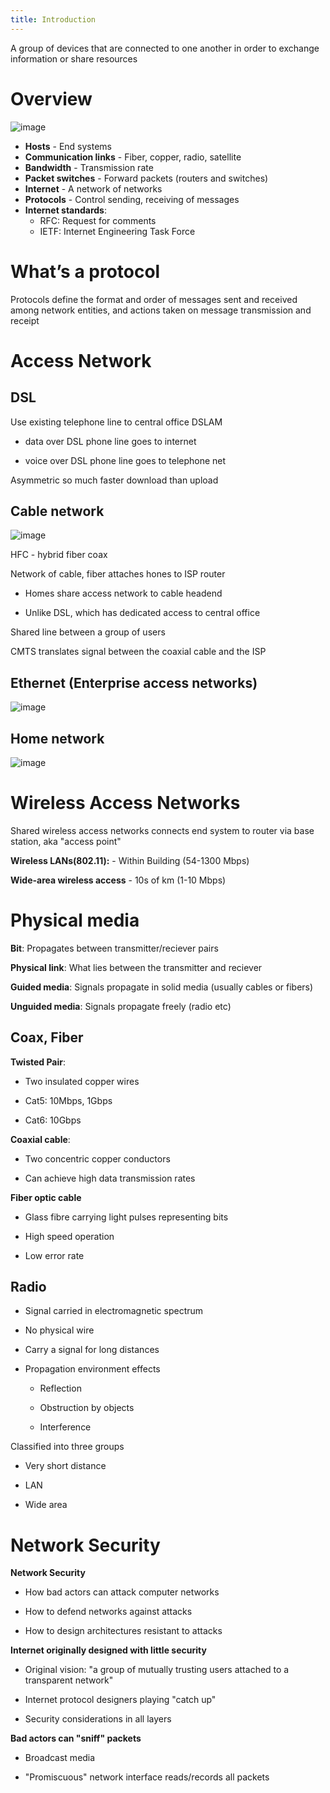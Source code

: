 ```yaml
---
title: Introduction
---
```


<Definition name="Computer Network">
A group of devices that are connected to one
another in order to exchange information or share resources
</Definition>

# Overview

![image](/img/Year_2/Networks_and_Systems/Networks/Introduction/Overview.png)

- **Hosts** - End systems
- **Communication links** - Fiber, copper, radio, satellite
- **Bandwidth** - Transmission rate
- **Packet switches** - Forward packets (routers and switches)
- **Internet** - A network of networks
- **Protocols** - Control sending, receiving of messages
- **Internet standards**:
  - RFC: Request for comments
  - IETF: Internet Engineering Task Force

# What’s a protocol

Protocols define the format and order of messages sent and received
among network entities, and actions taken on message transmission and
receipt

# Access Network

## DSL

Use existing telephone line to central office DSLAM

- data over DSL phone line goes to internet

- voice over DSL phone line goes to telephone net

Asymmetric so much faster download than upload

## Cable network

![image](/img/Year_2/Networks_and_Systems/Networks/Introduction/Cable.png)

HFC - hybrid fiber coax

Network of cable, fiber attaches hones to ISP router

- Homes share access network to cable headend

- Unlike DSL, which has dedicated access to central office

Shared line between a group of users

CMTS translates signal between the coaxial cable and the ISP

## Ethernet (Enterprise access networks)

![image](/img/Year_2/Networks_and_Systems/Networks/Introduction/Ethernet.png)

## Home network

![image](/img/Year_2/Networks_and_Systems/Networks/Introduction/Home_Network.png)

# Wireless Access Networks

Shared wireless access networks connects end system to router via base
station, aka "access point"

**Wireless LANs(802.11):** - Within Building (54-1300 Mbps)

**Wide-area wireless access** - 10s of km (1-10 Mbps)

# Physical media

**Bit**: Propagates between transmitter/reciever pairs

**Physical link**: What lies between the transmitter and reciever

**Guided media**: Signals propagate in solid media (usually cables or
fibers)

**Unguided media**: Signals propagate freely (radio etc)

## Coax, Fiber

**Twisted Pair**:

- Two insulated copper wires

- Cat5: 10Mbps, 1Gbps

- Cat6: 10Gbps

**Coaxial cable**:

- Two concentric copper conductors

- Can achieve high data transmission rates

**Fiber optic cable**

- Glass fibre carrying light pulses representing bits

- High speed operation

- Low error rate

## Radio

- Signal carried in electromagnetic spectrum

- No physical wire

- Carry a signal for long distances

- Propagation environment effects

  - Reflection

  - Obstruction by objects

  - Interference

Classified into three groups

- Very short distance

- LAN

- Wide area

# Network Security

**Network Security**

- How bad actors can attack computer networks

- How to defend networks against attacks

- How to design architectures resistant to attacks

**Internet originally designed with little security**

- Original vision: "a group of mutually trusting users attached to a
  transparent network"

- Internet protocol designers playing "catch up"

- Security considerations in all layers

**Bad actors can "sniff" packets**

- Broadcast media

- "Promiscuous" network interface reads/records all packets
